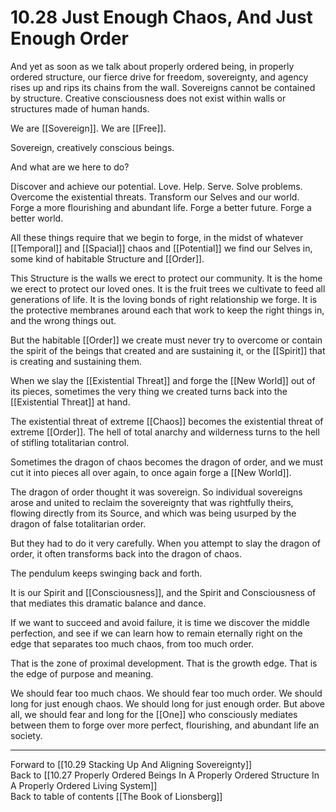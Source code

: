 # 10.28 Just Enough Chaos, And Just Enough Order

And yet as soon as we talk about properly ordered being, in properly ordered structure, our fierce drive for freedom, sovereignty, and agency rises up and rips its chains from the wall. Sovereigns cannot be contained by structure. Creative consciousness does not exist within walls or structures made of human hands.

We are [[Sovereign]]. We are [[Free]]. 

Sovereign, creatively conscious beings.  

And what are we here to do?  

Discover and achieve our potential. Love. Help. Serve. Solve problems. Overcome the existential threats. Transform our Selves and our world. Forge a more flourishing and abundant life. Forge a better future. Forge a better world.  

All these things require that we begin to forge, in the midst of whatever [[Temporal]] and [[Spacial]] chaos and [[Potential]] we find our Selves in, some kind of habitable Structure and [[Order]]. 

This Structure is the walls we erect to protect our community. It is the home we erect to protect our loved ones. It is the fruit trees we cultivate to feed all generations of life. It is the loving bonds of right relationship we forge. It is the protective membranes around each that work to keep the right things in, and the wrong things out. 

But the habitable [[Order]] we create must never try to overcome or contain the spirit of the beings that created and are sustaining it, or the [[Spirit]] that is creating and sustaining them. 

When we slay the [[Existential Threat]] and forge the [[New World]] out of its pieces, sometimes the very thing we created turns back into the [[Existential Threat]] at hand. 

The existential threat of extreme [[Chaos]] becomes the existential threat of extreme [[Order]]. The hell of total anarchy and wilderness turns to the hell of stifling totalitarian control. 

Sometimes the dragon of chaos becomes the dragon of order, and we must cut it into pieces all over again, to once again forge a [[New World]].

The dragon of order thought it was sovereign. So individual sovereigns arose and united to reclaim the sovereignty that was rightfully theirs, flowing directly from its Source, and which was being usurped by the dragon of false totalitarian order.  

But they had to do it very carefully. When you attempt to slay the dragon of order, it often transforms back into the dragon of chaos. 

The pendulum keeps swinging back and forth.

It is our Spirit and [[Consciousness]], and the Spirit and Consciousness of  that mediates this dramatic balance and dance. 

If we want to succeed and avoid failure, it is time we discover the middle perfection, and see if we can learn how to remain eternally right on the edge that separates too much chaos, from too much order. 

That is the zone of proximal development. That is the growth edge. That is the edge of purpose and meaning.  

We should fear too much chaos. We should fear too much order. We should long for just enough chaos. We should long for just enough order. But above all, we should fear and long for the [[One]] who consciously mediates between them to forge over more perfect, flourishing, and abundant life an society. 

___

Forward to [[10.29 Stacking Up And Aligning Sovereignty]]  
Back to [[10.27 Properly Ordered Beings In A Properly Ordered Structure In A Properly Ordered Living System]]  
Back to table of contents [[The Book of Lionsberg]]  
